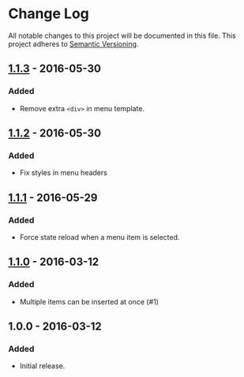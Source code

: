 # Change Log
All notable changes to this project will be documented in this file.
This project adheres to [Semantic Versioning](http://semver.org/).

## [1.1.3] - 2016-05-30
### Added
- Remove extra `<div>` in menu template.

## [1.1.2] - 2016-05-30
### Added
- Fix styles in menu headers

## [1.1.1] - 2016-05-29
### Added
- Force state reload when a menu item is selected.

## [1.1.0] - 2016-03-12
### Added
- Multiple items can be inserted at once (#1)

## 1.0.0 - 2016-03-12
### Added
- Initial release.

[1.1.0]: https://github.com/carlosafonso/angular-bootstrap-menu/compare/1.0.0...1.1.0
[1.1.1]: https://github.com/carlosafonso/angular-bootstrap-menu/compare/1.1.0...1.1.1
[1.1.2]: https://github.com/carlosafonso/angular-bootstrap-menu/compare/1.1.1...1.1.2
[1.1.3]: https://github.com/carlosafonso/angular-bootstrap-menu/compare/1.1.2...1.1.3
